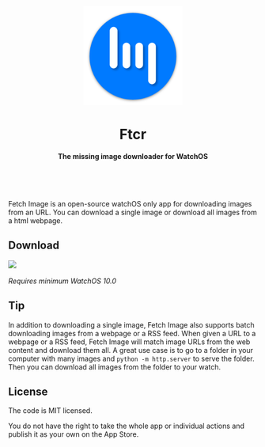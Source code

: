 <div align="center">
	<br>
	<a href="https://github.com/sebersta/ftcr">
		<img src="readmeicon.png" width="200" height="200">
	</a>
	<h1>Ftcr</h1>
	<p>
		<b>The missing image downloader for WatchOS</b>
	</p>
	<br>
	<br>
	<br>
</div>

Fetch Image is an open-source watchOS only app for downloading images from an URL. You can download a single image or download all images from a html webpage.


## Download

[![](https://sindresorhus.com/assets/download-on-app-store-badge.svg)](https://apps.apple.com/app/id6670340941)

*Requires minimum WatchOS 10.0*

## Tip

In addition to downloading a single image, Fetch Image also supports batch downloading images from a webpage or a RSS feed. 
When given a URL to a webpage or a RSS feed, Fetch Image will match image URLs from the web content and download them all. A great use case is to go to a folder in your computer with many images and `python -m http.server` to serve the folder. Then you can download all images from the folder to your watch.

## License

The code is MIT licensed.

You do not have the right to take the whole app or individual actions and publish it as your own on the App Store.
